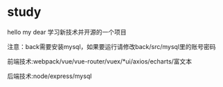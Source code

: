 # study
hello my dear
学习新技术并开源的一个项目

注意：back需要安装mysql，如果要运行请修改back/src/mysql里的账号密码

前端技术:webpack/vue/vue-router/vuex/*ui/axios/echarts/富文本

后端技术:node/express/mysql
